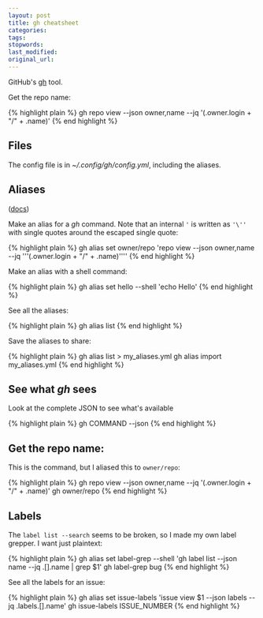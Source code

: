 ```yaml
---
layout: post
title: gh cheatsheet
categories:
tags:
stopwords:
last_modified:
original_url:
---
```


GitHub's [gh](https://cli.github.com) tool.

Get the repo name:

{% highlight plain %}
gh repo view --json owner,name --jq '(.owner.login + "/" + .name)'
{% end highlight %}

<!--more-->

## Files

The config file is in *~/.config/gh/config.yml*, including the aliases.

## Aliases

([docs](https://cli.github.com/manual/gh_alias))

Make an alias for a *gh* command. Note that an internal `'` is written as `'\''` with single quotes around the escaped single quote:

{% highlight plain %}
gh alias set owner/repo 'repo view --json owner,name --jq '\''(.owner.login + "/" + .name)'\'''
{% end highlight %}

Make an alias with a shell command:

{% highlight plain %}
gh alias set hello --shell 'echo Hello'
{% end highlight %}

See all the aliases:

{% highlight plain %}
gh alias list
{% end highlight %}

Save the aliases to share:

{% highlight plain %}
gh alias list > my_aliases.yml
gh alias import  my_aliases.yml
{% end highlight %}

## See what *gh* sees

Look at the complete JSON to see what's available

{% highlight plain %}
gh COMMAND --json
{% end highlight %}

## Get the repo name:

This is the command, but I aliased this to `owner/repo`:

{% highlight plain %}
gh repo view --json owner,name --jq '(.owner.login + "/" + .name)'
gh owner/repo
{% end highlight %}

## Labels

The `label list --search` seems to be broken, so I made my own label
grepper. I want just plaintext:

{% highlight plain %}
gh alias set label-grep --shell 'gh label list --json name --jq .[].name | grep $1'
gh label-grep bug
{% end highlight %}

See all the labels for an issue:

{% highlight plain %}
gh alias set issue-labels 'issue view $1 --json labels --jq .labels.[].name'
gh issue-labels ISSUE_NUMBER
{% end highlight %}
